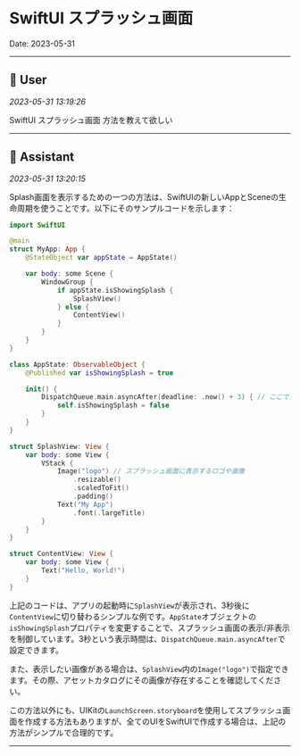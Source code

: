 # SwiftUI スプラッシュ画面

Date: 2023-05-31

---

## 👤 User
*2023-05-31 13:19:26*

SwiftUI スプラッシュ画面 方法を教えて欲しい

---

## 🤖 Assistant
*2023-05-31 13:20:15*

Splash画面を表示するための一つの方法は、SwiftUIの新しいAppとSceneの生命周期を使うことです。以下にそのサンプルコードを示します：

```swift
import SwiftUI

@main
struct MyApp: App {
    @StateObject var appState = AppState()

    var body: some Scene {
        WindowGroup {
            if appState.isShowingSplash {
                SplashView()
            } else {
                ContentView()
            }
        }
    }
}

class AppState: ObservableObject {
    @Published var isShowingSplash = true

    init() {
        DispatchQueue.main.asyncAfter(deadline: .now() + 3) { // ここでスプラッシュ画面の表示時間を調整できます
            self.isShowingSplash = false
        }
    }
}

struct SplashView: View {
    var body: some View {
        VStack {
            Image("logo") // スプラッシュ画面に表示するロゴや画像
                .resizable()
                .scaledToFit()
                .padding()
            Text("My App")
                .font(.largeTitle)
        }
    }
}

struct ContentView: View {
    var body: some View {
        Text("Hello, World!")
    }
}
```

上記のコードは、アプリの起動時に`SplashView`が表示され、3秒後に`ContentView`に切り替わるシンプルな例です。`AppState`オブジェクトの`isShowingSplash`プロパティを変更することで、スプラッシュ画面の表示/非表示を制御しています。3秒という表示時間は、`DispatchQueue.main.asyncAfter`で設定できます。

また、表示したい画像がある場合は、`SplashView`内の`Image("logo")`で指定できます。その際、アセットカタログにその画像が存在することを確認してください。

この方法以外にも、UIKitの`LaunchScreen.storyboard`を使用してスプラッシュ画面を作成する方法もありますが、全てのUIをSwiftUIで作成する場合は、上記の方法がシンプルで合理的です。

---
